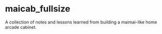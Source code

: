 # maicab_fullsize
A collection of notes and lessons learned from building a maimai-like home arcade cabinet. 
